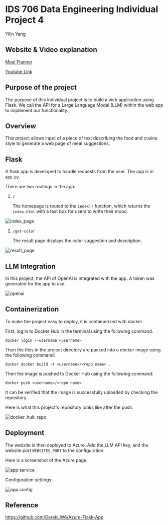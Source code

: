 
# IDS 706 Data Engineering Individual Project 4

Yilin Yang 

## Website & Video explanation
[Meal Planner](https://706id4.azurewebsites.net)


[Youtube Link]()

## Purpose of the project

The purpose of this individual project is to build a web application using Flask. We call the API for a Large Language Model (LLM) within the web app to implement our functionality.


## Overview

This project allows input of a piece of text describing the food and cusine style to generate a web page of meal suggestions.

## Flask

A flask app is developed to handle requests from the user. The app is in `app.py`.

There are two routings in the app: 

1. `/`

    The homepage is routed to the `index()` function, which returns the `index.html` with a text box for users to write their mood.

![index_page](./imgs/index.png)

2. `/get-color`
    
    The result page displays the color suggestion and description.

![result_page](./imgs/result.png)

## LLM Integration

In this project, the API of OpenAI is integrated with the app. A token was generated for the app to use.

![openai](./imgs/openapi.png)

## Containerization

To make the project easy to deploy, it is containerized with docker.

First, log in to Docker Hub in the terminal using the following command.

`docker login --username <username>`


Then the files in the project directory are packed into a docker image using the following command:

`docker docker build -t <username>/<repo name> .`


Then the image is pushed to Docker Hub using the following command:

`docker push <username>/<repo name>`

It can be verified that the image is successfully uploaded by checking the repository.

Here is what this project's repository looks like after the push.

![docker_hub_repo](./imgs/dockerhub.png)

## Deployment

The website is then deployed to Azure. Add the LLM API key, and the website port `WEBSITES_PORT` to the configuration.

Here is a screenshot of the Azure page.

![app service](./imgs/AppService.png)

Configuration settings:

![app config](./imgs/config.png)

## Reference
https://github.com/DerekLW6/Azure-Flask-App





